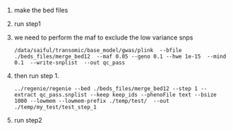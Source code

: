 1. make the bed files
2. run step1
 
 1. we need to perform the maf to exclude the low variance snps
    
        /data/saiful/transomic/base_model/gwas/plink  --bfile ./beds_files/merge_bed12  --maf 0.05 --geno 0.1 --hwe 1e-15  --mind 0.1  --write-snplist  --out qc_pass

 2. then run step 1.
       
       
        ../regenie/regenie --bed ./beds_files/merge_bed12 --step 1 --extract qc_pass.snplist --keep keep_ids --phenoFile text --bsize 1000 --lowmem --lowmem-prefix ./temp/test/  --out ./temp/my_test/test_step_1
        
3. run step2
